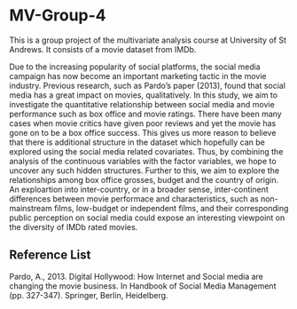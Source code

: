 # MV-Group-4

This is a group project of the multivariate analysis course at University of St Andrews. It consists of a movie dataset from IMDb. 

Due to the increasing popularity of social platforms, the social media campaign has now become an important marketing tactic in the movie industry. Previous research, such as Pardo’s paper (2013), found that social media has a great impact on movies, qualitatively. In this study, we aim to investigate the quantitative relationship between social media and movie performance such as box office and movie ratings. There have been many cases when movie critics have given poor reviews and yet the movie has gone on to be a box office success. This gives us more reason to believe that there is additional structure in the dataset which hopefully can be explored using the social media related covariates. Thus, by combining the analysis of the continuous variables with the factor variables, we hope to uncover any such hidden structures. Further to this, we aim to explore the relationships among box office grosses, budget and the country of origin. An exploartion into inter-country, or in a broader sense, inter-continent differences between movie performace and characteristics, such as non-mainstream films, low-budget or independent films, and their corresponding public perception on social media could expose an interesting viewpoint on the diversity of IMDb rated movies.

## Reference List
Pardo, A., 2013. Digital Hollywood: How Internet and Social media are changing the movie business. In Handbook of Social Media Management (pp. 327-347). Springer, Berlin, Heidelberg.
